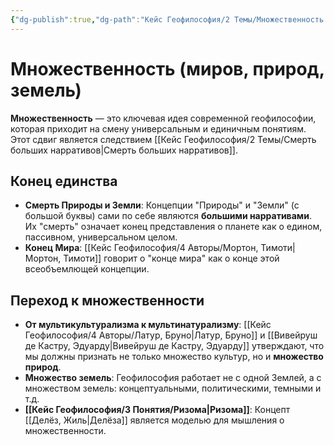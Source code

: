 ```yaml
---
{"dg-publish":true,"dg-path":"Кейс Геофилософия/2 Темы/Множественность (миров, природ, земель)","permalink":"/kejs-geofilosofiya/2-temy/mnozhestvennost-mirov-prirod-zemel/"}
---
```


# Множественность (миров, природ, земель)

**Множественность** — это ключевая идея современной геофилософии, которая приходит на смену универсальным и единичным понятиям. Этот сдвиг является следствием [[Кейс Геофилософия/2 Темы/Смерть больших нарративов\|Смерть больших нарративов]].

## Конец единства
- **Смерть Природы и Земли**: Концепции "Природы" и "Земли" (с большой буквы) сами по себе являются **большими нарративами**. Их "смерть" означает конец представления о планете как о едином, пассивном, универсальном целом.
- **Конец Мира**: [[Кейс Геофилософия/4 Авторы/Мортон, Тимоти\|Мортон, Тимоти]] говорит о "конце мира" как о конце этой всеобъемлющей концепции.

## Переход к множественности
- **От мультикультурализма к мультинатурализму**: [[Кейс Геофилософия/4 Авторы/Латур, Бруно\|Латур, Бруно]] и [[Вивейруш де Кастру, Эдуарду\|Вивейруш де Кастру, Эдуарду]] утверждают, что мы должны признать не только множество культур, но и **множество природ**.
- **Множество земель**: Геофилософия работает не с одной Землей, а с множеством земель: концептуальными, политическими, темными и т.д.
- **[[Кейс Геофилософия/3 Понятия/Ризома\|Ризома]]**: Концепт [[Делёз, Жиль\|Делёза]] является моделью для мышления о множественности.
